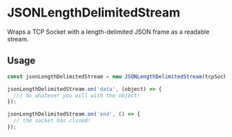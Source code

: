 # JSONLengthDelimitedStream
Wraps a TCP Socket with a length-delimited JSON frame as a readable stream.

## Usage
```javascript
const jsonLengthDelimitedStream = new JSONLengthDelimitedStream(tcpSocket, { frameLengthInBytes: 4 });

jsonLengthDelimitedStream.on('data', (object) => {
  /// do whatever you will with the object!
});

jsonLengthDelimitedStream.on('end', () => {
  // the socket has closed!
});
```
